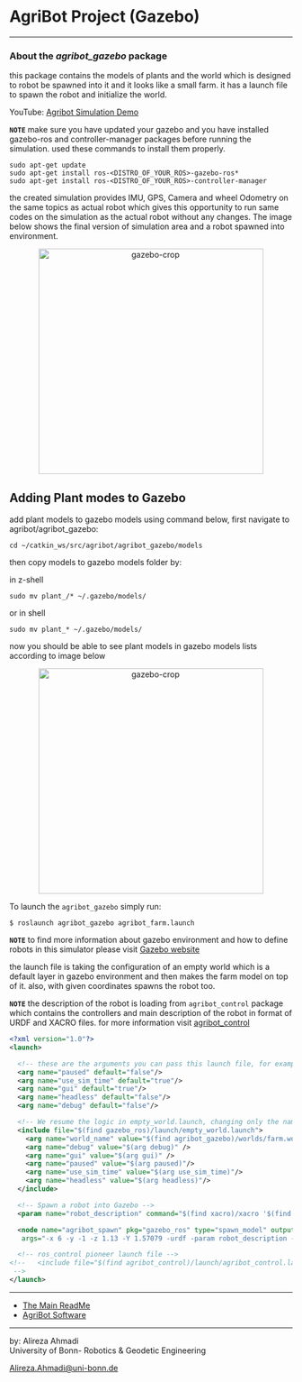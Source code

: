 # AgriBot Project (Gazebo)

---

### About the *agribot_gazebo* package

this package contains the models of plants and the world which is designed to robot be spawned into it and it looks like a small farm. it has a launch file to spawn the robot and initialize the world. 

YouTube: [Agribot Simulation Demo](https://youtu.be/aYkh9gSbTDI)

**`NOTE`** make sure you have updated your gazebo and you have installed gazebo-ros and controller-manager packages before running the simulation. used these commands to install them properly.

```
sudo apt-get update
sudo apt-get install ros-<DISTRO_OF_YOUR_ROS>-gazebo-ros*
sudo apt-get install ros-<DISTRO_OF_YOUR_ROS>-controller-manager
```
the created simulation provides IMU, GPS, Camera and wheel Odometry on the same topics as actual robot which gives this opportunity to run same codes on the simulation as the actual robot without any changes.
The image below shows the final version of simulation area and a robot spawned into environment.



<div align="center"><img src="/doc/images/gazebo-crop.png" alt="gazebo-crop" width="400" title="gazebo-crop"/></div>

## Adding Plant modes to Gazebo

add plant models to gazebo models using command below, first navigate to agribot/agribot_gazebo: 

```
cd ~/catkin_ws/src/agribot/agribot_gazebo/models
```

then copy models to gazebo models folder by:

in z-shell
```
sudo mv plant_/* ~/.gazebo/models/
```
or in  shell
```
sudo mv plant_* ~/.gazebo/models/
```
now you should be able to see plant models in gazebo models lists according to image below


<div align="center"><img src="/doc/images/gazebo-crop_model.png" alt="gazebo-crop" width="400" title="gazebo-crop"/></div>


To launch the `agribot_gazebo` simply run: 
```
$ roslaunch agribot_gazebo agribot_farm.launch
```

**`NOTE`** to find more information about gazebo environment and how to define robots in this simulator please visit [Gazebo website](http://gazebosim.org/tutorials/?tut=ros_urdf) 

the launch file is taking the configuration of an empty world which is a default layer in gazebo environment and then makes the farm model on top of it. also, with given coordinates spawns the robot too. 

**`NOTE`** the description of the robot is loading from `agribot_control` package which contains the controllers and main description of the robot in format of URDF and XACRO files. for more information visit [agribot_control](https://github.com/PRBonn/agribot/blob/master/doc/api/agribot_control.md)


```xml
<?xml version="1.0"?>
<launch>

  <!-- these are the arguments you can pass this launch file, for example paused:=true -->
  <arg name="paused" default="false"/>
  <arg name="use_sim_time" default="true"/>
  <arg name="gui" default="true"/>
  <arg name="headless" default="false"/>
  <arg name="debug" default="false"/>

  <!-- We resume the logic in empty_world.launch, changing only the name of the world to be launched -->
  <include file="$(find gazebo_ros)/launch/empty_world.launch">
    <arg name="world_name" value="$(find agribot_gazebo)/worlds/farm.world"/>
    <arg name="debug" value="$(arg debug)" />
    <arg name="gui" value="$(arg gui)" />
    <arg name="paused" value="$(arg paused)"/>
    <arg name="use_sim_time" value="$(arg use_sim_time)"/>
    <arg name="headless" value="$(arg headless)"/>
  </include>

  <!-- Spawn a robot into Gazebo -->
  <param name="robot_description" command="$(find xacro)/xacro '$(find agribot_control)/urdf/agribot.xacro'"/>

  <node name="agribot_spawn" pkg="gazebo_ros" type="spawn_model" output="screen" respawn="false"
   args="-x 6 -y -1 -z 1.13 -Y 1.57079 -urdf -param robot_description -model agribot" />

  <!-- ros_control pioneer launch file -->
<!--   <include file="$(find agribot_control)/launch/agribot_control.launch" />
 -->
</launch>

```

--- 
* [The Main ReadMe](https://github.com/PRBonn/agribot/blob/master/README.md)
* [AgriBot Software](https://github.com/PRBonn/agribot/blob/master/doc/api.md) 

--- 
 by: Alireza Ahmadi                                     
 University of Bonn- Robotics & Geodetic Engineering
 
 Alireza.Ahmadi@uni-bonn.de                             
 []()








